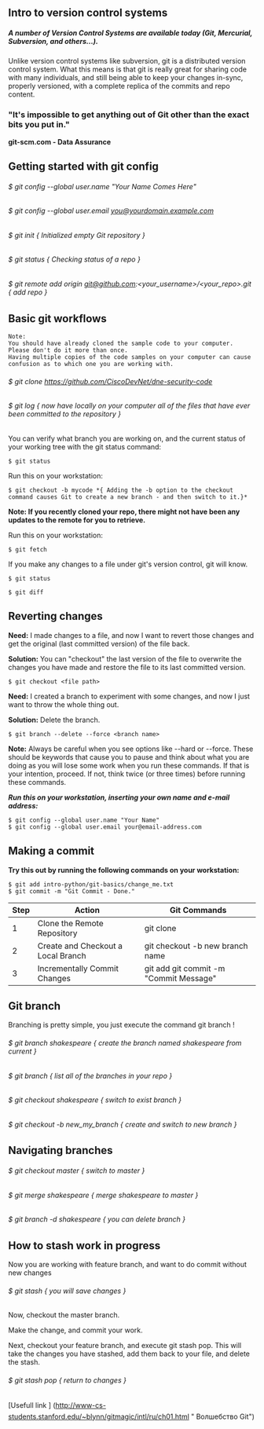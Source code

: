 
## Intro to version control systems

##### A number of Version Control Systems are available today (Git, Mercurial, Subversion, and others...). 

Unlike version control systems like subversion, git is a distributed version control system. What this means is that git is really great for sharing code with many individuals, and still being able to keep your changes in-sync, properly versioned, with a complete replica of the commits and repo content. 

### "It's impossible to get anything out of Git other than the exact bits you put in."
**git-scm.com - Data Assurance**

## Getting started with git config

###### $ git config --global user.name "Your Name Comes Here"
###### $ git config --global user.email you@yourdomain.example.com
###### $ git init { Initialized empty Git repository  }
###### $ git status { Checking status of a repo }
###### $ git remote add origin git@github.com:<your_username>/<your_repo>.git { add repo }

## Basic git workflows

```
Note: 
You should have already cloned the sample code to your computer. 
Please don't do it more than once. 
Having multiple copies of the code samples on your computer can cause confusion as to which one you are working with.
```

###### $ git clone https://github.com/CiscoDevNet/dne-security-code

###### $ git log *{ now have locally on your computer all of the files that have ever been committed to the repository }*

You can verify what branch you are working on, and the current status of your working tree with the git status command:

	$ git status

Run this on your workstation:

	$ git checkout -b mycode *{ Adding the -b option to the checkout command causes Git to create a new branch - and then switch to it.}*

**Note: If you recently cloned your repo, there might not have been any updates to the remote for you to retrieve.**

Run this on your workstation:

	$ git fetch

If you make any changes to a file under git's version control, git will know.
	
	$ git status

	$ git diff

## Reverting changes

**Need:** I made changes to a file, and now I want to revert those changes and get the original (last committed version) of the file back.

**Solution:** You can "checkout" the last version of the file to overwrite the changes you have made and restore the file to its last committed version.

	$ git checkout <file path>

**Need:** I created a branch to experiment with some changes, and now I just want to throw the whole thing out.

**Solution:** Delete the branch.
	
	$ git branch --delete --force <branch name>

**Note:** Always be careful when you see options like --hard or --force. These should be keywords that cause you to pause and think about what you are doing as you will lose some work when you run these commands. If that is your intention, proceed. If not, think twice (or three times) before running these commands.
	
**_Run this on your workstation, inserting your own name and e-mail address:_**

```
$ git config --global user.name "Your Name"
$ git config --global user.email your@email-address.com
```

## Making a commit

**Try this out by running the following commands on your workstation:**

	$ git add intro-python/git-basics/change_me.txt
	$ git commit -m "Git Commit - Done."




| Step 	| Action |	Git Commands |
| --- | --- | --- |
| 1 |	Clone the Remote Repository |	git clone <url> |
| 2 |	Create and Checkout a Local Branch |	git checkout -b new branch name |
| 3 |	Incrementally Commit Changes |	git add <new or modified file> git commit -m "Commit Message" |

## Git branch

Branching is pretty simple, you just execute the command git branch <branch name>!

###### $ git branch shakespeare { create the branch named shakespeare from current }
###### $ git branch { list all of the branches in your repo }
###### $ git checkout shakespeare { switch to exist branch }
###### $ git checkout -b new_my_branch { create and switch to new branch }

## Navigating branches

###### $ git checkout master {  switch to master }
###### $ git merge shakespeare { merge shakespeare to master }

###### $ git branch -d shakespeare { you can delete branch }

## How to stash work in progress

Now you are working with feature branch, and want to do commit without new changes

###### $ git stash { you will save changes }

Now, checkout the master branch.

Make the change, and commit your work.

Next, checkout your feature branch, and execute git stash pop. This will take the changes you have stashed, add them back to your file, and delete the stash.
	
###### $ git stash pop { return to changes }

[Usefull link ] (http://www-cs-students.stanford.edu/~blynn/gitmagic/intl/ru/ch01.html " Волшебство Git")
